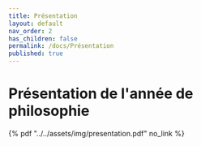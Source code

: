 ```yaml
---
title: Présentation
layout: default
nav_order: 2
has_children: false
permalink: /docs/Présentation
published: true
---
```


# Présentation de l'année de philosophie

{% pdf "../../assets/img/presentation.pdf" no_link %}